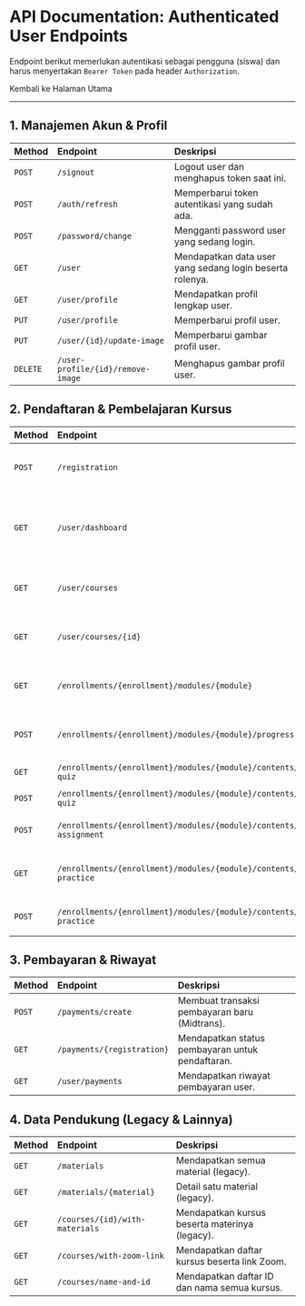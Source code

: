 # API Documentation: Authenticated User Endpoints

Endpoint berikut memerlukan autentikasi sebagai pengguna (siswa) dan harus menyertakan `Bearer Token` pada header `Authorization`.

Kembali ke Halaman Utama

---

## 1. Manajemen Akun & Profil

| Method   | Endpoint                          | Deskripsi                                                |
| :------- | :-------------------------------- | :------------------------------------------------------- |
| `POST`   | `/signout`                        | Logout user dan menghapus token saat ini.                |
| `POST`   | `/auth/refresh`                   | Memperbarui token autentikasi yang sudah ada.            |
| `POST`   | `/password/change`                | Mengganti password user yang sedang login.               |
| `GET`    | `/user`                           | Mendapatkan data user yang sedang login beserta rolenya. |
| `GET`    | `/user/profile`                   | Mendapatkan profil lengkap user.                         |
| `PUT`    | `/user/profile`                   | Memperbarui profil user.                                 |
| `PUT`    | `/user/{id}/update-image`         | Memperbarui gambar profil user.                          |
| `DELETE` | `/user-profile/{id}/remove-image` | Menghapus gambar profil user.                            |

## 2. Pendaftaran & Pembelajaran Kursus

| Method | Endpoint                                                                          | Deskripsi                                        |
| :----- | :-------------------------------------------------------------------------------- | :----------------------------------------------- |
| `POST` | `/registration`                                                                   | Mendaftarkan user ke sebuah kursus.              |
| `GET`  | `/user/dashboard`                                                                 | Mendapatkan data ringkasan untuk dashboard user. |
| `GET`  | `/user/courses`                                                                   | Mendapatkan daftar kursus yang diikuti user.     |
| `GET`  | `/user/courses/{id}`                                                              | Mendapatkan detail kursus yang diikuti user.     |
| `GET`  | `/enrollments/{enrollment}/modules/{module}`                                      | Menampilkan konten dari sebuah modul.            |
| `POST` | `/enrollments/{enrollment}/modules/{module}/progress`                             | Memperbarui progress penyelesaian konten.        |
| `GET`  | `/enrollments/{enrollment}/modules/{module}/contents/{content}/start-quiz`        | Memulai sebuah kuis.                             |
| `POST` | `/enrollments/{enrollment}/modules/{module}/contents/{content}/submit-quiz`       | Mengirimkan jawaban kuis.                        |
| `POST` | `/enrollments/{enrollment}/modules/{module}/contents/{content}/submit-assignment` | Mengirimkan file tugas (assignment).             |
| `GET`  | `/enrollments/{enrollment}/modules/{module}/contents/{content}/start-practice`    | Memulai sebuah latihan (practice).               |
| `POST` | `/enrollments/{enrollment}/modules/{module}/contents/{content}/submit-practice`   | Mengirimkan jawaban latihan.                     |

## 3. Pembayaran & Riwayat

| Method | Endpoint                   | Deskripsi                                        |
| :----- | :------------------------- | :----------------------------------------------- |
| `POST` | `/payments/create`         | Membuat transaksi pembayaran baru (Midtrans).    |
| `GET`  | `/payments/{registration}` | Mendapatkan status pembayaran untuk pendaftaran. |
| `GET`  | `/user/payments`           | Mendapatkan riwayat pembayaran user.             |

## 4. Data Pendukung (Legacy & Lainnya)

| Method | Endpoint                       | Deskripsi                                      |
| :----- | :----------------------------- | :--------------------------------------------- |
| `GET`  | `/materials`                   | Mendapatkan semua material (legacy).           |
| `GET`  | `/materials/{material}`        | Detail satu material (legacy).                 |
| `GET`  | `/courses/{id}/with-materials` | Mendapatkan kursus beserta materinya (legacy). |
| `GET`  | `/courses/with-zoom-link`      | Mendapatkan daftar kursus beserta link Zoom.   |
| `GET`  | `/courses/name-and-id`         | Mendapatkan daftar ID dan nama semua kursus.   |
